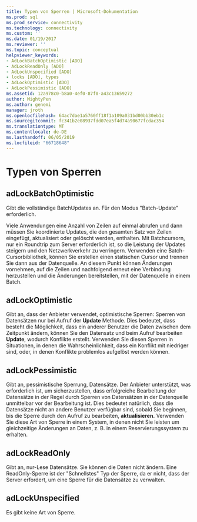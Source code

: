 ```yaml
---
title: Typen von Sperren | Microsoft-Dokumentation
ms.prod: sql
ms.prod_service: connectivity
ms.technology: connectivity
ms.custom: ''
ms.date: 01/19/2017
ms.reviewer: ''
ms.topic: conceptual
helpviewer_keywords:
- AdLockBatchOptimistic [ADO]
- AdLockReadOnly [ADO]
- AdLockUnspecified [ADO]
- locks [ADO], types
- AdLockOptimistic [ADO]
- AdLockPessimistic [ADO]
ms.assetid: 12a978c0-b8a0-4ef0-87f0-a43c13659272
author: MightyPen
ms.author: genemi
manager: jroth
ms.openlocfilehash: 64ac7dae1a5760ff18f1a109a031bd00bb30eb1c
ms.sourcegitcommit: fc341b2e08937fdd07ea5f4d74a90677fcdac354
ms.translationtype: MT
ms.contentlocale: de-DE
ms.lasthandoff: 06/05/2019
ms.locfileid: "66718648"
---
```

# <a name="types-of-locks"></a>Typen von Sperren
## <a name="adlockbatchoptimistic"></a>adLockBatchOptimistic  
 Gibt die vollständige BatchUpdates an. Für den Modus "Batch-Update" erforderlich.  
  
 Viele Anwendungen eine Anzahl von Zeilen auf einmal abrufen und dann müssen Sie koordinierte Updates, die den gesamten Satz von Zeilen eingefügt, aktualisiert oder gelöscht werden, enthalten. Mit Batchcursorn, nur ein Roundtrip zum Server erforderlich ist, so die Leistung der Updates steigern und den Netzwerkverkehr zu verringern. Verwenden eine Batch-Cursorbibliothek, können Sie erstellen einen statischen Cursor und trennen Sie dann aus der Datenquelle. An diesem Punkt können Änderungen vornehmen, auf die Zeilen und nachfolgend erneut eine Verbindung herzustellen und die Änderungen bereitstellen, mit der Datenquelle in einem Batch.  
  
## <a name="adlockoptimistic"></a>adLockOptimistic  
 Gibt an, dass der Anbieter verwendet, optimistische Sperren: Sperren von Datensätzen nur bei Aufruf der **Update** Methode. Dies bedeutet, dass besteht die Möglichkeit, dass ein anderer Benutzer die Daten zwischen dem Zeitpunkt ändern, können Sie den Datensatz und beim Aufruf bearbeiten **Update**, wodurch Konflikte erstellt. Verwenden Sie diesen Sperren in Situationen, in denen die Wahrscheinlichkeit, dass ein Konflikt mit niedriger sind, oder, in denen Konflikte problemlos aufgelöst werden können.  
  
## <a name="adlockpessimistic"></a>adLockPessimistic  
 Gibt an, pessimistische Sperrung, Datensätze. Der Anbieter unterstützt, was erforderlich ist, um sicherzustellen, dass erfolgreiche Bearbeitung der Datensätze in der Regel durch Sperren von Datensätzen in der Datenquelle unmittelbar vor der Bearbeitung ist. Dies bedeutet natürlich, dass die Datensätze nicht an andere Benutzer verfügbar sind, sobald Sie beginnen, bis die Sperre durch den Aufruf zu bearbeiten, **aktualisieren.** Verwenden Sie diese Art von Sperre in einem System, in denen nicht Sie leisten um gleichzeitige Änderungen an Daten, z. B. in einem Reservierungssystem zu erhalten.  
  
## <a name="adlockreadonly"></a>adLockReadOnly  
 Gibt an, nur-Lese Datensätze. Sie können die Daten nicht ändern. Eine ReadOnly-Sperre ist der "Schnellstes" Typ der Sperre, da er nicht, dass der Server erfordert, um eine Sperre für die Datensätze zu verwalten.  
  
## <a name="adlockunspecified"></a>adLockUnspecified  
 Es gibt keine Art von Sperre.
